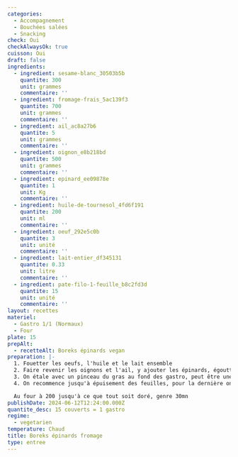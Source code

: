 ```yaml
---
categories:
  - Accompagnement
  - Bouchées salées
  - Snacking
check: Oui
checkAlwaysOk: true
cuisson: Oui
draft: false
ingredients:
  - ingredient: sesame-blanc_30503b5b
    quantite: 300
    unit: grammes
    commentaire: ''
  - ingredient: fromage-frais_5ac139f3
    quantite: 700
    unit: grammes
    commentaire: ''
  - ingredient: ail_ac8a27b6
    quantite: 5
    unit: grammes
    commentaire: ''
  - ingredient: oignon_e8b218bd
    quantite: 500
    unit: grammes
    commentaire: ''
  - ingredient: epinard_ee09878e
    quantite: 1
    unit: Kg
    commentaire: ''
  - ingredient: huile-de-tournesol_4fd6f191
    quantite: 200
    unit: ml
    commentaire: ''
  - ingredient: oeuf_292e5c0b
    quantite: 3
    unit: unité
    commentaire: ''
  - ingredient: lait-entier_df345131
    quantite: 0.33
    unit: litre
    commentaire: ''
  - ingredient: pate-filo-1-feuille_b8c2fd3d
    quantite: 15
    unit: unité
    commentaire: ''
layout: recettes
materiel:
  - Gastro 1/1 (Normaux)
  - Four
plate: 15
prepAlt:
  - recetteAlt: Boreks épinards vegan
preparation: |-
  1. Fouetter les oeufs, l'huile et le lait ensemble
  2. Faire revenir les oignons et l'ail, y ajouter les épinards, égoutter avant de mélanger avec le fromage de  façon pas trop lisse ( genre on laisse des bouts)
  3. On étale avec un pinceau du gras au fond des gastro, peut être une feuille de papier sulfurisé aussi, et on étale une ou deux feuilles pour que les 4 bords du plats soient couvert par cette première feuille, on badigeonne de liquide, une autre feuille de filo qui ne dépassent pas sur les côtés cette fois ci mais au contraire on peut les froisser pour les faire entrer dans le cadre, on empile trois strate la dernière pas de liquide mais du mélange épinard fromage
  4. On recommence jusqu'à épuisement des feuilles, pour la dernière on vide le liquide, qu'on fait bien pénétrer et on parsème de sésame;

  Au four à 200 jusqu'à ce que tout soit doré, genre 30mn
publishDate: 2024-06-12T12:24:00.000Z
quantite_desc: 15 couverts = 1 gastro
regime:
  - vegetarien
temperature: Chaud
title: Boreks épinards fromage
type: entree
---
```


